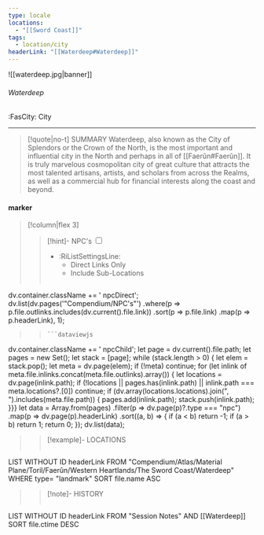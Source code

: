 ```yaml
---
type: locale
locations:
  - "[[Sword Coast]]"
tags:
  - location/city
headerLink: "[[Waterdeep#Waterdeep]]"
---
```


![[waterdeep.jpg|banner]]
###### Waterdeep
<span class="sub2">:FasCity: City</span>
___

> [!quote|no-t] SUMMARY
>Waterdeep, also known as the City of Splendors or the Crown of the North, is the most important and influential city in the North and perhaps in all of [[Faerûn#Faerûn]]. It is truly marvelous cosmopolitan city of great culture that attracts the most talented artisans, artists, and scholars from across the Realms, as well as a commercial hub for financial interests along the coast and beyond.

#### marker
> [!column|flex 3]
> > [!hint]-  NPC's
> > <input type="checkbox" id="npc"/><ul class="sortMenu"><li class="sortIcon">:RiListSettingsLine:<ul class="dropdown npcedit"><li><label for="npc" class="directLabel active">Direct Links Only</label></li><li><label for="npc" class="childLabel">Include Sub-Locations</label></li></ul></li></ul>
> >```dataviewjs
dv.container.className += ' npcDirect';
dv.list(dv.pages('"Compendium/NPC\'s"')
 .where(p => p.file.outlinks.includes(dv.current().file.link))
.sort(p => p.file.link)
.map(p => p.headerLink), 1);
>>```
>>```dataviewjs
dv.container.className += ' npcChild';
let page = dv.current().file.path;
let pages = new Set();
let stack = [page];
while (stack.length > 0) {
let elem = stack.pop();
let meta = dv.page(elem);
if (!meta) continue;
for (let inlink of meta.file.inlinks.concat(meta.file.outlinks).array()) {
let locations = dv.page(inlink.path);
if (!locations || pages.has(inlink.path) || inlink.path === meta.locations?.[0]) continue;
 if (dv.array(locations.locations).join(", ").includes(meta.file.path)) {
 pages.add(inlink.path);
 stack.push(inlink.path);
}}}
let data = Array.from(pages)
.filter(p => dv.page(p)?.type === "npc")
.map(p => dv.page(p).headerLink)
.sort((a, b) => {
if (a < b) return -1;
if (a > b) return 1;
return 0;
});
dv.list(data);
> 
>> [!example]- LOCATIONS
>>```dataview
LIST WITHOUT ID headerLink
FROM "Compendium/Atlas/Material Plane/Toril/Faerûn/Western Heartlands/The Sword Coast/Waterdeep"
WHERE type= "landmark"
SORT file.name ASC
>
>> [!note]- HISTORY
>>```dataview
LIST WITHOUT ID headerLink
FROM "Session Notes" AND [[Waterdeep]]
SORT file.ctime DESC